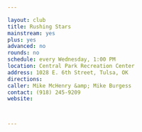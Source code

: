 ```yaml
---

layout: club
title: Rushing Stars
mainstream: yes
plus: yes
advanced: no
rounds: no
schedule: every Wednesday, 1:00 PM
location: Central Park Recreation Center
address: 1028 E. 6th Street, Tulsa, OK
directions: 
caller: Mike McHenry &amp; Mike Burgess
contact: (918) 245-9209
website: 



---
```


